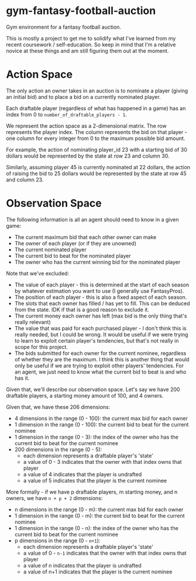# gym-fantasy-football-auction
Gym environment for a fantasy football auction.

This is mostly a project to get me to solidify what I've learned from my 
recent coursework / self-education. So keep in mind that I'm a relative
novice at these things and am still figuring them out at the moment.

# Action Space

The only action an owner takes in an auction is to nominate a player
(giving an initial bid) and to place a bid on a currently nominated player.

Each draftable player (regardless of what has happened in a game) has
an index from 0 to `number_of_draftable_players - 1`.

We represent the action space as a 2-dimensional matrix. The row 
represents the player index. The column represents the bid on that
player - one column for every integer from 0 to the maximum possible
bid amount. 

For example, the action of nominating player_id 23 with a starting
bid of 30 dollars would be represented by the state at row 23
and column 30. 

Similarly, assuming player 45 is currently nominated at 22 dollars,
the action of raising the bid to 25 dollars would be represented by
the state at row 45 and column 23.

# Observation Space

The following information is all an agent should need to know
in a given game:
* The current maximum bid that each other owner can make
* The owner of each player (or if they are unowned)
* The current nominated player
* The current bid to beat for the nominated player
* The owner who has the current winning bid for the nominated player

Note that we've excluded:
* The value of each player - this is determined at the start of
    each season by whatever estimation you want to use (I
    generally use FantasyPros).
* The position of each player - this is also a fixed aspect
    of each season.    
* The slots that each owner has filled / has yet to fill.
    This can be deduced from the state. IDK if that is 
    a good reason to exclude it.   
* The current money each owner has left (max bid is the only
    thing that's really relevant) 
* The value that was paid for each purchased player -
    I don't think this is really needed, but
    I could be wrong. It would be useful if we were trying to
    learn to exploit certain player's tendencies, but that's not
    really in scope for this project.
* The bids submitted for each owner for the current nominee, regardless of
    whether they are the maximum. I think this is another thing that would
    only be useful if we are trying to exploit other players' tendencies.
    For an agent, we just need to know what the current bid to beat is and
    who has it.
    
Given that, we'll describe our observation space. Let's say we have 200 draftable players,
a starting money amount of 100, and 4 owners.

Given that, we have these 206 dimensions:
* 4 dimensions in the range (0 - 100): the current max bid for each owner
* 1 dimension in the range (0 - 100): the current bid to beat for the current nominee
* 1 dimension in the range (0 - 3): the index of the owner who has the current bid to beat 
    for the current nominee
* 200 dimensions in the range (0 - 5):
  * each dimension represents a draftable player's 'state'
  * a value of 0 - 3 indicates that the owner with that index owns that player
  * a value of 4 indicates that the player is undrafted
  * a value of 5 indicates that the player is the current nominee
  
More formally - if we have p draftable players, m starting money, and n owners,
we have `n + p + 2` dimensions:
* n dimensions in the range (0 - m): the current max bid for each owner
* 1 dimension in the range (0 - m): the current bid to beat for the current nominee
* 1 dimension in the range (0 - n): the index of the owner who has the current bid to beat 
    for the current nominee
* p dimensions in the range (0 - `n+1`):
  * each dimension represents a draftable player's 'state'
  * a value of 0 - `n-1` indicates that the owner with that index owns that player
  * a value of n indicates that the player is undrafted
  * a value of n+1 indicates that the player is the current nominee
    
           